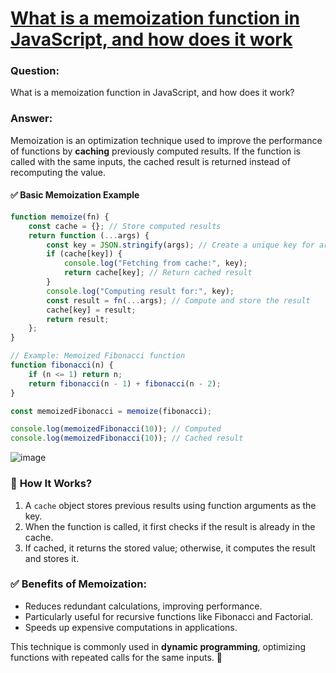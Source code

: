# [What is a memoization function in JavaScript, and how does it work](#what-is-a-memoization-function-in-javascript-and-how-does-it-work)

### **Question:**  
What is a memoization function in JavaScript, and how does it work?  

### **Answer:**  
Memoization is an optimization technique used to improve the performance of functions by **caching** previously computed results. If the function is called with the same inputs, the cached result is returned instead of recomputing the value.  

#### ✅ **Basic Memoization Example**  
```javascript
function memoize(fn) {
    const cache = {}; // Store computed results
    return function (...args) {
        const key = JSON.stringify(args); // Create a unique key for arguments
        if (cache[key]) {
            console.log("Fetching from cache:", key);
            return cache[key]; // Return cached result
        }
        console.log("Computing result for:", key);
        const result = fn(...args); // Compute and store the result
        cache[key] = result;
        return result;
    };
}

// Example: Memoized Fibonacci function
function fibonacci(n) {
    if (n <= 1) return n;
    return fibonacci(n - 1) + fibonacci(n - 2);
}

const memoizedFibonacci = memoize(fibonacci);

console.log(memoizedFibonacci(10)); // Computed
console.log(memoizedFibonacci(10)); // Cached result
```

![image](https://github.com/user-attachments/assets/889ab72f-3365-4b9e-bde9-31dfb450dfa9)


### 🔹 **How It Works?**  
1. A `cache` object stores previous results using function arguments as the key.  
2. When the function is called, it first checks if the result is already in the cache.  
3. If cached, it returns the stored value; otherwise, it computes the result and stores it.  

### ✅ **Benefits of Memoization:**  
- Reduces redundant calculations, improving performance.  
- Particularly useful for recursive functions like Fibonacci and Factorial.  
- Speeds up expensive computations in applications.  

This technique is commonly used in **dynamic programming**, optimizing functions with repeated calls for the same inputs. 🚀
